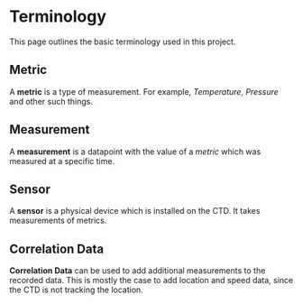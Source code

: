 # Terminology

This page outlines the basic terminology used in this project.


## Metric

A **metric** is a type of measurement.
For example, *Temperature*, *Pressure* and other such things.

## Measurement

A **measurement** is a datapoint with the value of a *metric* which was measured at a specific time.

## Sensor

A **sensor** is a physical device which is installed on the CTD. It takes measurements of metrics. 

## Correlation Data

**Correlation Data** can be used to add additional measurements to the recorded data. This is mostly the case to add location and speed data, since the CTD is not tracking the location.